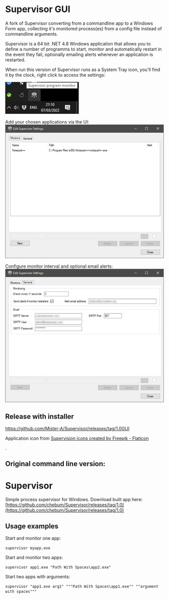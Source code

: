 # Supervisor GUI
A fork of Supervisor converting from a commandline app to a Windows Form app, collecting it's monitored process(es) from a config file instead of commandline arguments.

Supervisor is a 64 bit .NET 4.8 Windows application that allows you to define a number of programms to start, monitor and automatically restart in the event they fail, optionally emailing alerts whenever an application is restarted.

When run this version of Supervisor runs as a System Tray icon, you'll find it by the clock, right click to access the settings:

![Systray Icon Image](https://github.com/Mister-A/Supervisor/blob/master/Docs/systrayicon.png?raw=true)

Add your chosen applications via the UI:
![Configure Monitors](https://github.com/Mister-A/Supervisor/blob/master/Docs/AddAppsUI.png?raw=true)

Configure monitor interval and optional email alerts:
![Configure Monitors](https://github.com/Mister-A/Supervisor/blob/master/Docs/SettingsUI.png?raw=true)

## Release with installer
https://github.com/Mister-A/Supervisor/releases/tag/1.0GUI

Application icon from <a href="https://www.flaticon.com/free-icons/supervision" title="supervision icons">Supervision icons created by Freepik - Flaticon</a>


.
## Original command line version:
# Supervisor
Simple process supervisor for Windows. Download built app here: [https://github.com/chebum/Supervisor/releases/tag/1.0](https://github.com/chebum/Supervisor/releases/tag/1.0)

## Usage examples
Start and monitor one app:

	supervisor myapp.exe
                
Start and monitor two apps:

	supervisor app1.exe "Path With Spaces\app2.exe"

Start two apps with arguments:

	supervisor "app1.exe arg1" """Path With Spaces\app1.exe"" ""argument with spaces"""
